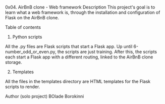 0x04. AirBnB clone - Web framework
Description
This project's goal is to learn what a web framework is, through the installation and configuration of Flask on the AirBnB clone.

Table of contents
1. Python scripts

All the .py files are Flask scripts that start a Flask app. Up until 6-number_odd_or_even.py, the scripts are just training. After this, the scripts each start a Flask app with a different routing, linked to the AirBnB clone storage.

2. Templates

All the files in the templates directory are HTML templates for the Flask scripts to render.

Author (solo project)
BOlade Borokinni
